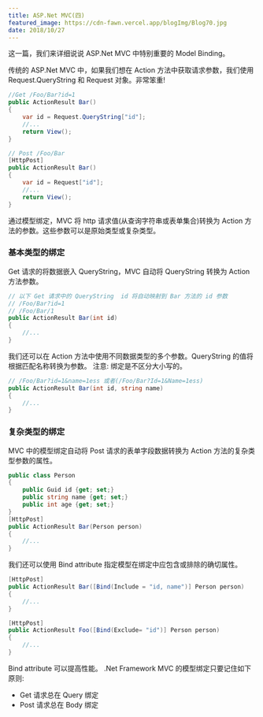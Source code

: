 ```yaml
---
title: ASP.Net MVC(四)
featured_image: https://cdn-fawn.vercel.app/blogImg/Blog70.jpg
date: 2018/10/27
---
```


这一篇，我们来详细说说 ASP.Net MVC 中特别重要的 Model Binding。

传统的 ASP.Net MVC 中，如果我们想在 Action 方法中获取请求参数，我们使用 Request.QueryString 和 Request 对象。非常笨重!
``` csharp
//Get /Foo/Bar?id=1
public ActionResult Bar()
{
    var id = Request.QueryString["id"];
    //...
    return View();
}

// Post /Foo/Bar
[HttpPost]
public ActionResult Bar()
{
    var id = Request["id"];
    //...
    return View();
}
```

通过模型绑定，MVC 将 http 请求值(从查询字符串或表单集合)转换为 Action 方法的参数。这些参数可以是原始类型或复杂类型。

### 基本类型的绑定
Get 请求的将数据嵌入 QueryString，MVC 自动将 QueryString 转换为 Action 方法参数。
``` csharp
// 以下 Get 请求中的 QueryString  id 将自动映射到 Bar 方法的 id 参数
// /Foo/Bar?id=1
// /Foo/Bar/1
public ActionResult Bar(int id)
{
    //...
}
```

我们还可以在 Action 方法中使用不同数据类型的多个参数。QueryString 的值将根据匹配名称转换为参数。
注意: 绑定是不区分大小写的。
``` csharp
// /Foo/Bar?id=1&name=1ess 或者(/Foo/Bar?Id=1&Name=1ess)
public ActionResult Bar(int id, string name)
{
    //...
}
```

### 复杂类型的绑定
MVC 中的模型绑定自动将 Post 请求的表单字段数据转换为 Action 方法的复杂类型参数的属性。
``` csharp
public class Person
{
    public Guid id {get; set;}
    public string name {get; set;}
    public int age {get; set;}
}
[HttpPost]
public ActionResult Bar(Person person)
{
    //...
}
```

我们还可以使用 Bind attribute 指定模型在绑定中应包含或排除的确切属性。
``` csharp
[HttpPost]
public ActionResult Bar([Bind(Include = "id, name")] Person person)
{
    //...
}

[HttpPost]
public ActionResult Foo([Bind(Exclude= "id")] Person person)
{
    //...
}
```

Bind attribute 可以提高性能。
.Net Framework MVC 的模型绑定只要记住如下原则: 
- Get 请求总在 Query 绑定
- Post 请求总在 Body 绑定